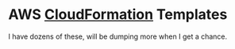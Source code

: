 # AWS [CloudFormation](https://aws.amazon.com/cloudformation/) Templates

I have dozens of these, will be dumping more when I get a chance.
